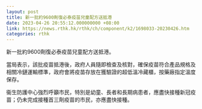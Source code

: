```yaml
---
layout: post
title: 新一批約9600劑復必泰疫苗兒童配方送抵港
date: 2023-04-26 20:55:12.000000000 +08:00
link: https://news.rthk.hk/rthk/ch/component/k2/1698033-20230426.htm
categories: rthk
---
```


新一批約9600劑復必泰疫苗兒童配方送抵港。

當局表示，該批疫苗抵港後，政府人員隨即檢查及核對，確保疫苗符合產品規格及相關冷鏈運輸標準，政府會將疫苗存放在獲驗證的超低溫冷藏櫃，按藥廠指定溫度保存。

衞生防護中心強烈呼籲市民，特別是幼童、長者和長期病患者，應盡快接種新冠疫苗；仍未完成接種首三劑疫苗的市民，亦應盡快接種。
